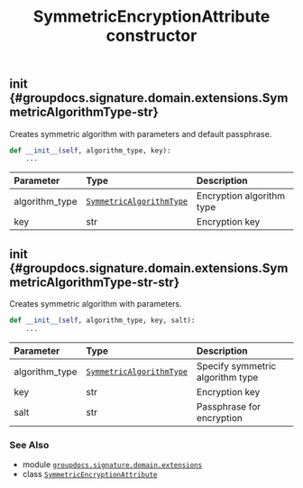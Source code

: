 ﻿---
title: SymmetricEncryptionAttribute constructor
second_title: GroupDocs.Signature for Python via .NET API References
description: 
type: docs
url: /python-net/groupdocs.signature.domain.extensions/symmetricencryptionattribute/__init__/
is_root: false
weight: 10
---

## __init__ {#groupdocs.signature.domain.extensions.SymmetricAlgorithmType-str}

Creates symmetric algorithm with parameters and default passphrase.



```python
def __init__(self, algorithm_type, key):
    ...
```


| Parameter | Type | Description |
| :- | :- | :- |
| algorithm_type | [`SymmetricAlgorithmType`](/signature/python-net/groupdocs.signature.domain.extensions/symmetricalgorithmtype) | Encryption algorithm type |
| key | str | Encryption key |


## __init__ {#groupdocs.signature.domain.extensions.SymmetricAlgorithmType-str-str}

Creates symmetric algorithm with parameters.



```python
def __init__(self, algorithm_type, key, salt):
    ...
```


| Parameter | Type | Description |
| :- | :- | :- |
| algorithm_type | [`SymmetricAlgorithmType`](/signature/python-net/groupdocs.signature.domain.extensions/symmetricalgorithmtype) | Specify symmetric algorithm type |
| key | str | Encryption key |
| salt | str | Passphrase for encryption |



### See Also
* module [`groupdocs.signature.domain.extensions`](../../)
* class [`SymmetricEncryptionAttribute`](/signature/python-net/groupdocs.signature.domain.extensions/symmetricencryptionattribute)
